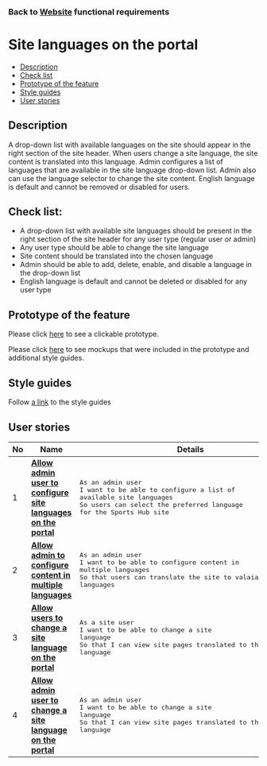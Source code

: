 ### Back to [Website](/web_application_features/web_application_features_list/README.md) functional requirements

# Site languages on the portal

- [Description](#description)
- [Check list](#check-list)
- [Prototype of the feature](#prototype-of-the-feature)
- [Style guides](#style-guides)
- [User stories](#user-stories)

## Description

A drop-down list with available languages on the site should appear in the right section of the site header. When users change a site language, the site content is translated into this language. 
Admin configures a list of languages that are available in the site language drop-down list.
Admin also can use the language selector to change the site content. English language is default and cannot be removed or disabled for users.

## Check list:

- A drop-down list with available site languages should be present in the right section of the site header for any user type (regular user or admin)
- Any user type should be able to change the site language
- Site content should be translated into the chosen language
- Admin should be able to add, delete, enable, and disable a language in the drop-down list
- English language is default and cannot be deleted or disabled for any user type

## Prototype of the feature

Please click [here](https://www.figma.com/proto/r4rCFsgZLTI77lroZSQynb/Site-Languages?node-id=0%3A1075&viewport=406%2C-1586%2C0.2511744797229767&scaling=min-zoom) to see a clickable prototype.

Please click [here](https://www.figma.com/file/r4rCFsgZLTI77lroZSQynb/Site-Languages?node-id=0%3A1) to see mockups that were included in the prototype and additional style guides.

## Style guides

Follow [a link](https://www.figma.com/proto/0zkkf5WC77OSpvyD6YXpFE/Style-guides?page-id=0%3A1&node-id=19%3A5368&viewport=266%2C48%2C0.54&scaling=min-zoom&starting-point-node-id=19%3A5368) to the style guides

## User stories

No           |      Name     |   Details
------------ | ------------- | -------------
1 |[**Allow admin user to configure site languages on the portal**](/web_application_features/site_languages/user_stories/configure_site_languages/README.md)|<pre>As an admin user<br>I want to be able to configure a list of available site languages<br>So users can select the preferred language for the Sports Hub site</pre>
2 |[**Allow admin to configure content in multiple languages**](/web_application_features/site_languages/user_stories/content_internationalization/README.md)|<pre>As an admin user<br>I want to be able to configure content in multiple languages<br>So that users can translate the site to valaiable languages</pre>
3 |[**Allow users to change a site language on the portal**](/web_application_features/site_languages/user_stories/site_language_dropdown/README.md)|<pre>As a site user<br>I want to be able to change a site language<br>So that I can view site pages translated to the preferred language</pre>
4 |[**Allow admin user to change a site language on the portal**](/web_application_features/site_languages/user_stories/admin_side_site_language_dropdown/README.md)|<pre>As an admin user<br>I want to be able to change a site language<br>So that I can view site pages translated to the preferred language</pre>
